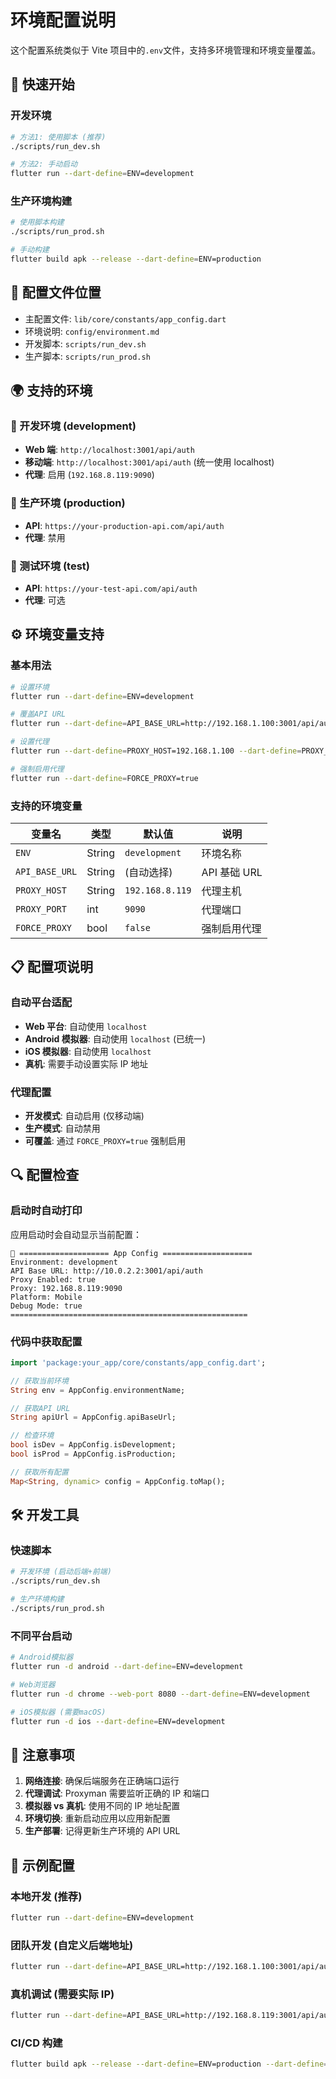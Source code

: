 # 环境配置说明

这个配置系统类似于 Vite 项目中的`.env`文件，支持多环境管理和环境变量覆盖。

## 🎯 快速开始

### 开发环境

```bash
# 方法1: 使用脚本 (推荐)
./scripts/run_dev.sh

# 方法2: 手动启动
flutter run --dart-define=ENV=development
```

### 生产环境构建

```bash
# 使用脚本构建
./scripts/run_prod.sh

# 手动构建
flutter build apk --release --dart-define=ENV=production
```

## 📁 配置文件位置

- 主配置文件: `lib/core/constants/app_config.dart`
- 环境说明: `config/environment.md`
- 开发脚本: `scripts/run_dev.sh`
- 生产脚本: `scripts/run_prod.sh`

## 🌍 支持的环境

### 🔧 开发环境 (development)

- **Web 端**: `http://localhost:3001/api/auth`
- **移动端**: `http://localhost:3001/api/auth` (统一使用 localhost)
- **代理**: 启用 (`192.168.8.119:9090`)

### 🚀 生产环境 (production)

- **API**: `https://your-production-api.com/api/auth`
- **代理**: 禁用

### 🧪 测试环境 (test)

- **API**: `https://your-test-api.com/api/auth`
- **代理**: 可选

## ⚙️ 环境变量支持

### 基本用法

```bash
# 设置环境
flutter run --dart-define=ENV=development

# 覆盖API URL
flutter run --dart-define=API_BASE_URL=http://192.168.1.100:3001/api/auth

# 设置代理
flutter run --dart-define=PROXY_HOST=192.168.1.100 --dart-define=PROXY_PORT=8888

# 强制启用代理
flutter run --dart-define=FORCE_PROXY=true
```

### 支持的环境变量

| 变量名         | 类型   | 默认值          | 说明         |
| -------------- | ------ | --------------- | ------------ |
| `ENV`          | String | `development`   | 环境名称     |
| `API_BASE_URL` | String | (自动选择)      | API 基础 URL |
| `PROXY_HOST`   | String | `192.168.8.119` | 代理主机     |
| `PROXY_PORT`   | int    | `9090`          | 代理端口     |
| `FORCE_PROXY`  | bool   | `false`         | 强制启用代理 |

## 📋 配置项说明

### 自动平台适配

- **Web 平台**: 自动使用 `localhost`
- **Android 模拟器**: 自动使用 `localhost` (已统一)
- **iOS 模拟器**: 自动使用 `localhost`
- **真机**: 需要手动设置实际 IP 地址

### 代理配置

- **开发模式**: 自动启用 (仅移动端)
- **生产模式**: 自动禁用
- **可覆盖**: 通过 `FORCE_PROXY=true` 强制启用

## 🔍 配置检查

### 启动时自动打印

应用启动时会自动显示当前配置：

```
🔧 ==================== App Config ====================
Environment: development
API Base URL: http://10.0.2.2:3001/api/auth
Proxy Enabled: true
Proxy: 192.168.8.119:9090
Platform: Mobile
Debug Mode: true
=====================================================
```

### 代码中获取配置

```dart
import 'package:your_app/core/constants/app_config.dart';

// 获取当前环境
String env = AppConfig.environmentName;

// 获取API URL
String apiUrl = AppConfig.apiBaseUrl;

// 检查环境
bool isDev = AppConfig.isDevelopment;
bool isProd = AppConfig.isProduction;

// 获取所有配置
Map<String, dynamic> config = AppConfig.toMap();
```

## 🛠️ 开发工具

### 快速脚本

```bash
# 开发环境 (启动后端+前端)
./scripts/run_dev.sh

# 生产环境构建
./scripts/run_prod.sh
```

### 不同平台启动

```bash
# Android模拟器
flutter run -d android --dart-define=ENV=development

# Web浏览器
flutter run -d chrome --web-port 8080 --dart-define=ENV=development

# iOS模拟器 (需要macOS)
flutter run -d ios --dart-define=ENV=development
```

## 🚨 注意事项

1. **网络连接**: 确保后端服务在正确端口运行
2. **代理调试**: Proxyman 需要监听正确的 IP 和端口
3. **模拟器 vs 真机**: 使用不同的 IP 地址配置
4. **环境切换**: 重新启动应用以应用新配置
5. **生产部署**: 记得更新生产环境的 API URL

## 📝 示例配置

### 本地开发 (推荐)

```bash
flutter run --dart-define=ENV=development
```

### 团队开发 (自定义后端地址)

```bash
flutter run --dart-define=API_BASE_URL=http://192.168.1.100:3001/api/auth
```

### 真机调试 (需要实际 IP)

```bash
flutter run --dart-define=API_BASE_URL=http://192.168.8.119:3001/api/auth
```

### CI/CD 构建

```bash
flutter build apk --release --dart-define=ENV=production --dart-define=API_BASE_URL=https://api.yourapp.com/api/auth
```
